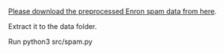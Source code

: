 
[Please download the preprocessed Enron spam data from here](http://www.aueb.gr/users/ion/data/enron-spam/).

Extract it to the data folder. 

Run python3 src/spam.py
